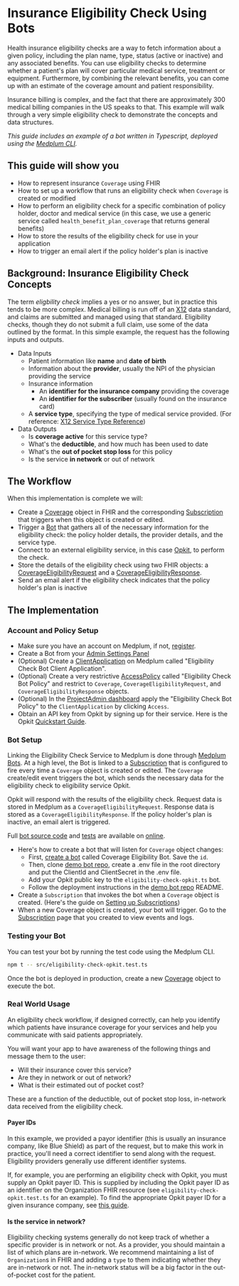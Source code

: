 # Insurance Eligibility Check Using Bots

Health insurance eligibility checks are a way to fetch information about a given policy, including the plan name, type, status (active or inactive) and any associated benefits. You can use eligibility checks to determine whether a patient's plan will cover particular medical service, treatment or equipment. Furthermore, by combining the relevant benefits, you can come up with an estimate of the coverage amount and patient responsibility.

Insurance billing is complex, and the fact that there are approximately 300 medical billing companies in the US speaks to that. This example will walk through a very simple eligibility check to demonstrate the concepts and data structures.

_This guide includes an example of a bot written in Typescript, deployed using the [Medplum CLI](https://github.com/medplum/medplum-demo-bots)._

## This guide will show you

- How to represent insurance `Coverage` using FHIR
- How to set up a workflow that runs an eligibility check when `Coverage` is created or modified
- How to perform an eligibility check for a specific combination of policy holder, doctor and medical service (in this case, we use a generic service called `health_benefit_plan_coverage` that returns general benefits)
- How to store the results of the eligibility check for use in your application
- How to trigger an email alert if the policy holder's plan is inactive

## Background: Insurance Eligibility Check Concepts

The term *eligbility check* implies a yes or no answer, but in practice this tends to be more complex.  Medical billing is run off of an [X12](https://x12.org/products/by-industry) data standard, and claims are submitted and managed using that standard.  Eligibility checks, though they do not submit a full claim, use some of the data outlined by the format. In this simple example, the request has the following inputs and outputs.

- Data Inputs
  - Patient information like **name** and **date of birth**
  - Information about the **provider**, usually the NPI of the physician providing the service
  - Insurance information
    - An **identifier for the insurance company** providing the coverage
    - An **identifier for the subscriber** (usually found on the insurance card)
  - A **service type**, specifying the type of medical service provided. (For reference: [X12 Service Type Reference](https://x12.org/codes/service-type-codes))
- Data Outputs
  - Is **coverage active** for this service type?
  - What's the **deductible**, and how much has been used to date
  - What's the **out of pocket stop loss** for this policy
  - Is the service **in network** or out of network

## The Workflow

When this implementation is complete we will:

- Create a [Coverage](https://app.medplum.com/Coverage) object in FHIR and the corresponding [Subscription](https://app.medplum.com/Subscription) that triggers when this object is created or edited.
- Trigger a [Bot](https://app.medplum.com/Bot) that gathers all of the necessary information for the eligibility check: the policy holder details, the provider details, and the service type.
- Connect to an external eligibility service, in this case [Opkit](https://opkit.co/), to perform the check.
- Store the details of the eligibility check using two FHIR objects: a [CoverageEligibilityRequest](https://app.medplum.com/CoverageEligibilityRequest) and a [CoverageEligibilityResponse](https://app.medplum.com/CoverageEligibilityResponse).
- Send an email alert if the eligibility check indicates that the policy holder's plan is inactive

## The Implementation

### Account and Policy Setup

- Make sure you have an account on Medplum, if not, [register](https://app.medplum.com/register).
- Create a Bot from your [Admin Settings Panel](https://app.medplum.com/admin/project)
- (Optional) Create a [ClientApplication](https://app.medplum.com/admin/project) on Medplum called "Eligibility Check Bot Client Application".
- (Optional) Create a very restrictive [AccessPolicy](https://app.medplum.com/AccessPolicy) called "Eligibility Check Bot Policy" and restrict to `Coverage`, `CoverageEligibilityRequest`, and `CoverageEligibilityResponse` objects.
- (Optional) In the [ProjectAdmin dashboard](https://app.medplum.com/admin/project) apply the "Eligibility Check Bot Policy" to the `ClientApplication` by clicking `Access`.
- Obtain an API key from Opkit by signing up for their service. Here is the Opkit [Quickstart Guide](https://docs.opkit.co/docs/introduction).

### Bot Setup

Linking the Eligibility Check Service to Medplum is done through [Medplum Bots](https://app.medplum.com/Bot). At a high level, the Bot is linked to a [Subscription](https://app.medplum.com/Subscription) that is configured to fire every time a `Coverage` object is created or edited. The `Coverage` create/edit event triggers the bot, which sends the necessary data for the eligibility check to eligibility service Opkit.

Opkit will respond with the results of the eligibility check. Request data is stored in Medplum as a `CoverageEligibilityRequest`. Response data is stored as a `CoverageEligibilityResponse`. If the policy holder's plan is inactive, an email alert is triggered.

Full [bot source code](https://github.com/medplum/medplum-demo-bots/blob/main/src/eligibility-check-opkit.ts) and [tests](https://github.com/medplum/medplum-demo-bots/blob/main/src/eligibility-check-opkit.test.ts) are available on [online](https://github.com/medplum/medplum-demo-bots).

- Here's how to create a bot that will listen for `Coverage` object changes:
  - First, [create a bot](https://app.medplum.com/admin/project) called Coverage Eligibility Bot. Save the `id`.
  - Then, clone [demo bot repo](https://github.com/medplum/medplum-demo-bots), create a .env file in the root directory and put the ClientId and ClientSecret in the .env file.
  - Add your Opkit public key to the `eligibility-check-opkit.ts` bot.
  - Follow the deployment instructions in the [demo bot repo](https://github.com/medplum/medplum-demo-bots) README.
- Create a `Subscription` that invokes the bot when a `Coverage` object is created. (Here's the guide on [Setting up Subscriptions](https://docs.medplum.com/app/bots#setup-the-bot-subscription))
- When a new Coverage object is created, your bot will trigger.  Go to the [Subscription](https://app.medplum.com/Subscription) page that you created to view events and logs.

### Testing your Bot

You can test your bot by running the test code using the Medplum CLI.

```bash
npm t -- src/eligibility-check-opkit.test.ts
```

Once the bot is deployed in production, create a new [Coverage](https://app.medplum.com/Coverage) object to execute the bot.

### Real World Usage

An eligibility check workflow, if designed correctly, can help you identify which patients have insurance coverage for your services and help you communicate with said patients appropriately.

You will want your app to have awareness of the following things and message them to the user:

- Will their insurance cover this service?
- Are they in network or out of network?
- What is their estimated out of pocket cost?

These are a function of the deductible, out of pocket stop loss, in-network data received from the eligibility check.

#### Payer IDs

In this example, we provided a payor identifier (this is usually an insurance company, like Blue Shield) as part of the request, but to make this work in practice, you'll need a correct identifier to send along with the request.  Eligibility providers generally use different identifier systems.

If, for example, you are performing an eligibility check with Opkit, you must supply an Opkit payer ID. This is supplied by including the Opkit payer ID as an identifier on the Organization FHIR resource (see `eligibility-check-opkit.test.ts` for an example). To find the appropriate Opkit payer ID for a given insurance company, see [this guide](https://docs.opkit.co/docs/faq#which-payer-should-i-use).

#### Is the service in network?

Eligibility checking systems generally do not keep track of whether a specific provider is in network or not.  As a provider, you should maintain a list of which plans are in-network.  We recommend maintaining a list of `Organization`s in FHIR and adding a `type` to them indicating whether they are in-network or not.  The in-network status will be a big factor in the out-of-pocket cost for the patient.
